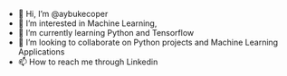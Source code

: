 - 👋 Hi, I’m @aybukecoper
- 👀 I’m interested in Machine Learning,
- 🌱 I’m currently learning Python and Tensorflow
- 💞️ I’m looking to collaborate on Python projects and Machine Learning Applications
- 📫 How to reach me through Linkedin

<!---
aybukesenturk/aybukesenturk is a ✨ special ✨ repository because its `README.md` (this file) appears on your GitHub profile.
You can click the Preview link to take a look at your changes.
--->
